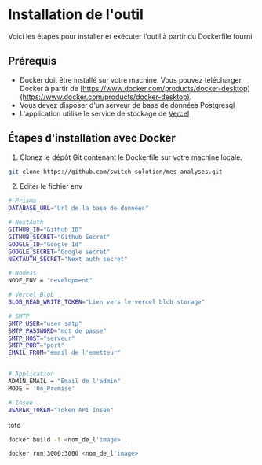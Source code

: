 # Installation de l'outil

Voici les étapes pour installer et exécuter l'outil à partir du Dockerfile fourni.

## Prérequis

- Docker doit être installé sur votre machine. Vous pouvez télécharger Docker à partir de [https://www.docker.com/products/docker-desktop](https://www.docker.com/products/docker-desktop).
- Vous devez disposer d'un serveur de base de données Postgresql
- L'application utilise le service de stockage de [Vercel](https://vercel.com/docs/storage/vercel-blob)

## Étapes d'installation avec Docker

1. Clonez le dépôt Git contenant le Dockerfile sur votre machine locale.

```bash
git clone https://github.com/switch-solution/mes-analyses.git
```

2. Editer le fichier env

```bash
# Prisma
DATABASE_URL="Url de la base de données"

# NextAuth
GITHUB_ID="Github ID"
GITHUB_SECRET="Github Secret"
GOOGLE_ID="Google Id"
GOOGLE_SECRET="Google secret"
NEXTAUTH_SECRET="Next auth secret"

# NodeJs
NODE_ENV = "development"

# Vercel Blob
BLOB_READ_WRITE_TOKEN="Lien vers le vercel blob storage"

# SMTP
SMTP_USER="user smtp"
SMTP_PASSWORD="mot de passe"
SMTP_HOST="serveur"
SMTP_PORT="port"
EMAIL_FROM="email de l'emetteur"


# Application
ADMIN_EMAIL = "Email de l'admin"
MODE = 'On_Premise'

# Insee
BEARER_TOKEN="Token API Insee"


```
toto



```bash
docker build -t <nom_de_l'image> .
```

```bash
docker run 3000:3000 <nom_de_l'image>      
```

